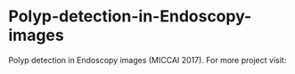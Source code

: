 # Polyp-detection-in-Endoscopy-images
Polyp detection in Endoscopy images (MICCAI 2017). For more project visit:
